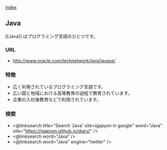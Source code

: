 [index](https://igapyon.github.io/diary/keyword/index.html)

## Java

[[Java]] はプログラミング言語のひとつです。

### URL

* http://www.oracle.com/technetwork/java/javase/

### 特徴

* 広く利用されているプログラミング言語です。
* 広い国と地域における高等教育の過程で教育されています。
* 企業の入社後教育などで利用されています。

### 検索

* <@linksearch title="Search 'Java' site=igapyon in google" word="Java" site="https://igapyon.github.io/diary/" />
* <@linksearch word="Java" />
* <@linksearch word="Java" engine="twitter" />
